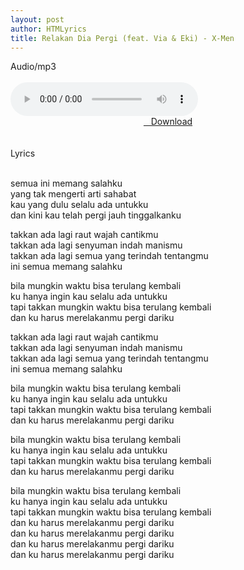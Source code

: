 ```yaml
---
layout: post
author: HTMLyrics
title: Relakan Dia Pergi (feat. Via & Eki) - X-Men
---
```


<div class="htl">Audio/mp3</div><br />

<audio class='js-player' style="--plyr-color-main: #212121;" controls>
<source src="https://drive.google.com/uc?authuser=0&id=1t9yzxSJMwfgJ_nSuR1eRth7d3viWJ6YG&export=download" type="audio/mp3">
</audio><br />

<center>
<a href="https://drive.google.com/uc?authuser=0&id=1t9yzxSJMwfgJ_nSuR1eRth7d3viWJ6YG&export=download" class="hbt"><i class="fa fa-arrow-down" aria-hidden="true"></i>&nbsp; &nbsp;Download</a>
</center><br />
<br />

<div class="htl">Lyrics</div><br />

semua ini memang salahku<br />
yang tak mengerti arti sahabat<br />
kau yang dulu selalu ada untukku<br />
dan kini kau telah pergi jauh tinggalkanku<br />

takkan ada lagi raut wajah cantikmu<br />
takkan ada lagi senyuman indah manismu<br />
takkan ada lagi semua yang terindah tentangmu<br />
ini semua memang salahku<br />

bila mungkin waktu bisa terulang kembali<br />
ku hanya ingin kau selalu ada untukku<br />
tapi takkan mungkin waktu bisa terulang kembali<br />
dan ku harus merelakanmu pergi dariku<br />

takkan ada lagi raut wajah cantikmu<br />
takkan ada lagi senyuman indah manismu<br />
takkan ada lagi semua yang terindah tentangmu<br />
ini semua memang salahku<br />

bila mungkin waktu bisa terulang kembali<br />
ku hanya ingin kau selalu ada untukku<br />
tapi takkan mungkin waktu bisa terulang kembali<br />
dan ku harus merelakanmu pergi dariku<br />

bila mungkin waktu bisa terulang kembali<br />
ku hanya ingin kau selalu ada untukku<br />
tapi takkan mungkin waktu bisa terulang kembali<br />
dan ku harus merelakanmu pergi dariku<br />

bila mungkin waktu bisa terulang kembali<br />
ku hanya ingin kau selalu ada untukku<br />
tapi takkan mungkin waktu bisa terulang kembali<br />
dan ku harus merelakanmu pergi dariku<br />
dan ku harus merelakanmu pergi dariku<br />
dan ku harus merelakanmu pergi dariku<br />
dan ku harus merelakanmu pergi dariku
